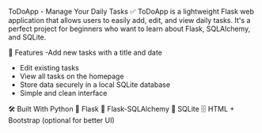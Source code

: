 ToDoApp - Manage Your Daily Tasks ✅
ToDoApp is a lightweight Flask web application that allows users to easily add, edit, and view daily tasks.
It's a perfect project for beginners who want to learn about Flask, SQLAlchemy, and SQLite.

🚀 Features
-Add new tasks with a title and date
- Edit existing tasks
- View all tasks on the homepage
- Store data securely in a local SQLite database
- Simple and clean interface

🛠 Built With
Python 🐍
Flask 🌟
Flask-SQLAlchemy 💾
SQLite 🗄️
HTML + Bootstrap (optional for better UI)



